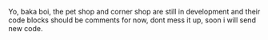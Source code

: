 Yo, baka boi, the pet shop and corner shop are still in development and their code blocks should be comments for now, dont mess it up, soon i will send new code.